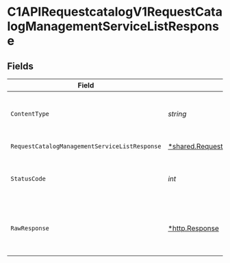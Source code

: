 # C1APIRequestcatalogV1RequestCatalogManagementServiceListResponse


## Fields

| Field                                                                                                                            | Type                                                                                                                             | Required                                                                                                                         | Description                                                                                                                      |
| -------------------------------------------------------------------------------------------------------------------------------- | -------------------------------------------------------------------------------------------------------------------------------- | -------------------------------------------------------------------------------------------------------------------------------- | -------------------------------------------------------------------------------------------------------------------------------- |
| `ContentType`                                                                                                                    | *string*                                                                                                                         | :heavy_check_mark:                                                                                                               | HTTP response content type for this operation                                                                                    |
| `RequestCatalogManagementServiceListResponse`                                                                                    | [*shared.RequestCatalogManagementServiceListResponse](../../../pkg/models/shared/requestcatalogmanagementservicelistresponse.md) | :heavy_minus_sign:                                                                                                               | Successful response                                                                                                              |
| `StatusCode`                                                                                                                     | *int*                                                                                                                            | :heavy_check_mark:                                                                                                               | HTTP response status code for this operation                                                                                     |
| `RawResponse`                                                                                                                    | [*http.Response](https://pkg.go.dev/net/http#Response)                                                                           | :heavy_minus_sign:                                                                                                               | Raw HTTP response; suitable for custom response parsing                                                                          |